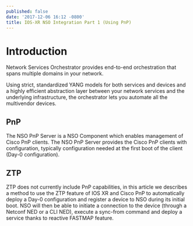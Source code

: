 ```yaml
---
published: false
date: '2017-12-06 16:12 -0800'
title: IOS-XR NSO Integration Part 1 (Using PnP)
---
```

# Introduction
Network Services Orchestrator provides end-to-end orchestration that 
spans multiple domains in your network.

Using strict, standardized YANG models for both services and devices and a highly efficient abstraction layer between your network services and the underlying infrastructure, the orchestrator lets you automate all the multivendor devices.

## PnP

The NSO PnP Server is a NSO Component which enables management of Cisco PnP clients. The NSO PnP Server provides the Cisco PnP clients with configuration, typically configuration needed at the first boot of the client (Day-0 configuration).

## ZTP
ZTP does not currently include PnP capabilities, in this article we describes a method to use the ZTP feature of IOS XR and Cisco PnP to automatically deploy a Day-0 configuration and register a device to NSO during its initial boot. NSO will then be able to initiate a connection to the device (through a Netconf NED or a CLI NED), execute a sync-from command and deploy a service thanks to reactive FASTMAP feature.


